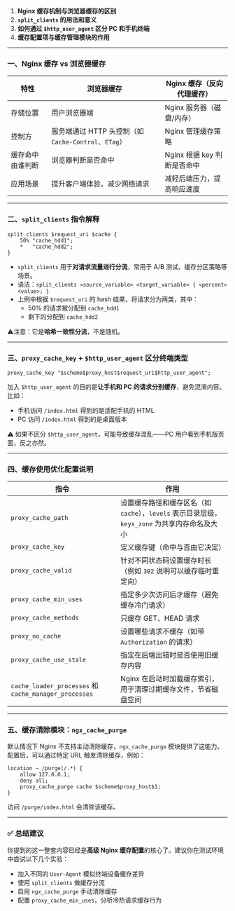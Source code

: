 1. **Nginx 缓存机制与浏览器缓存的区别**
2. **`split_clients` 的用法和意义**
3. **如何通过 `$http_user_agent` 区分 PC 和手机终端**
4. **缓存配置项与缓存管理模块的作用**

------

### 一、Nginx 缓存 vs 浏览器缓存

| 特性             | 浏览器缓存                                           | Nginx 缓存（反向代理缓存）  |
| ---------------- | ---------------------------------------------------- | --------------------------- |
| 存储位置         | 用户浏览器端                                         | Nginx 服务器（磁盘/内存）   |
| 控制方           | 服务端通过 HTTP 头控制（如 `Cache-Control`、`ETag`） | Nginx 管理缓存策略          |
| 缓存命中由谁判断 | 浏览器判断是否命中                                   | Nginx 根据 key 判断是否命中 |
| 应用场景         | 提升客户端体验，减少网络请求                         | 减轻后端压力，提高响应速度  |

------

### 二、`split_clients` 指令解释

```nginx
split_clients $request_uri $cache {
    50% "cache_hdd1";
    *   "cache_hdd2";
}
```

- `split_clients` 用于**对请求流量进行分流**，常用于 A/B 测试、缓存分区策略等场景。
- 语法：`split_clients <source_variable> <target_variable> { <percent> <value>; }`
- 上例中根据 `$request_uri` 的 hash 结果，将请求分为两类，其中：
  - 50% 的请求被分配到 `cache_hdd1`
  - 剩下的分配到 `cache_hdd2`

⚠️注意：它是**哈希一致性分流**，不是随机。

------

### 三、`proxy_cache_key` + `$http_user_agent` 区分终端类型

```nginx
proxy_cache_key "$scheme$proxy_host$request_uri$http_user_agent";
```

加入 `$http_user_agent` 的目的是**让手机和 PC 的请求分别缓存**，避免混淆内容。比如：

- 手机访问 `/index.html` 得到的是适配手机的 HTML
- PC 访问 `/index.html` 得到的是桌面版本

⚠️ 如果不区分 `$http_user_agent`，可能导致缓存混乱——PC 用户看到手机版页面，反之亦然。

------

### 四、缓存使用优化配置说明

| 指令                                                  | 作用                                                         |
| ----------------------------------------------------- | ------------------------------------------------------------ |
| `proxy_cache_path`                                    | 设置缓存路径和缓存区名（如 `cache`），`levels` 表示目录层级，`keys_zone` 为共享内存命名及大小 |
| `proxy_cache_key`                                     | 定义缓存键（命中与否由它决定）                               |
| `proxy_cache_valid`                                   | 针对不同状态码设置缓存时长（例如 `302` 说明可以缓存临时重定向） |
| `proxy_cache_min_uses`                                | 指定多少次访问后才缓存（避免缓存冷门请求）                   |
| `proxy_cache_methods`                                 | 只缓存 GET、HEAD 请求                                        |
| `proxy_no_cache`                                      | 设置哪些请求不缓存（如带 `Authorization` 的请求）            |
| `proxy_cache_use_stale`                               | 指定在后端出错时是否使用旧缓存内容                           |
| `cache_loader_processes` 和 `cache_manager_processes` | Nginx 在启动时加载缓存索引，用于清理过期缓存文件，节省磁盘空间 |

------

### 五、缓存清除模块：`ngx_cache_purge`

默认情况下 Nginx 不支持主动清除缓存，`ngx_cache_purge` 模块提供了这能力。配置后，可以通过特定 URL 触发清除缓存，例如：

```nginx
location ~ /purge(/.*) {
    allow 127.0.0.1;
    deny all;
    proxy_cache_purge cache $scheme$proxy_host$1;
}
```

访问 `/purge/index.html` 会清除该缓存。

------

### ✅ 总结建议

你提到的这一整套内容已经是**高级 Nginx 缓存配置**的核心了。建议你在测试环境中尝试以下几个实验：

- 加入不同的 `User-Agent` 模拟终端设备缓存差异
- 使用 `split_clients` 做缓存分流
- 启用 `ngx_cache_purge` 手动清除缓存
- 配置 `proxy_cache_min_uses`，分析冷热请求缓存行为